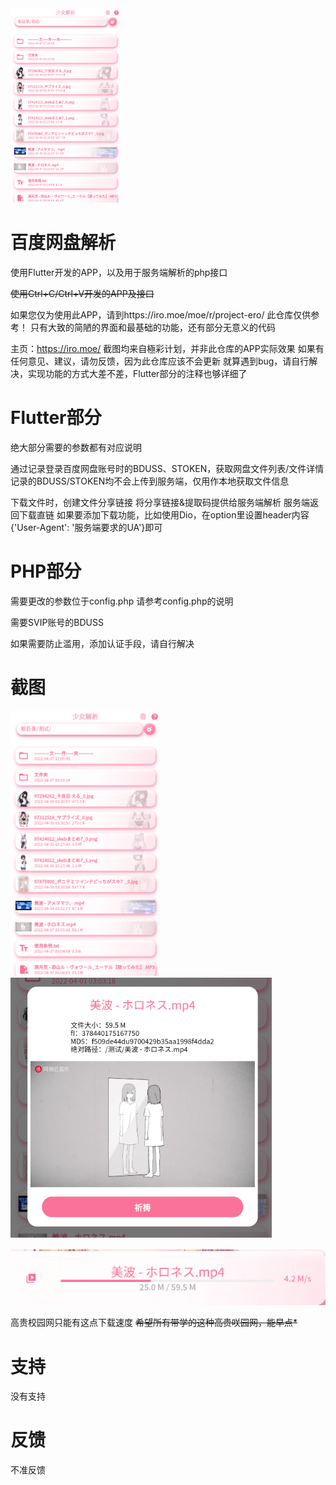<img src="https://github.com/HanaCdesu/flutter_baidu_netdisk/blob/main/pan.iro.moe/screenshots/fileList.png?raw=true" alt="Banner" style="zoom: 33%;" />

# 百度网盘解析

使用Flutter开发的APP，以及用于服务端解析的php接口

~~使用Ctrl+C/Ctrl+V开发的APP及接口~~

如果您仅为使用此APP，请到https://iro.moe/moe/r/project-ero/
此仓库仅供参考！
只有大致的简陋的界面和最基础的功能，还有部分无意义的代码

主页：https://iro.moe/
截图均来自極彩计划，并非此仓库的APP实际效果
如果有任何意见、建议，请勿反馈，因为此仓库应该不会更新
就算遇到bug，请自行解决，实现功能的方式大差不差，Flutter部分的注释也够详细了

# Flutter部分
绝大部分需要的参数都有对应说明

通过记录登录百度网盘账号时的BDUSS、STOKEN，获取网盘文件列表/文件详情
记录的BDUSS/STOKEN均不会上传到服务端，仅用作本地获取文件信息

下载文件时，创建文件分享链接
将分享链接&提取码提供给服务端解析
服务端返回下载直链
如果要添加下载功能，比如使用Dio，在option里设置header内容{'User-Agent': '服务端要求的UA'}即可

# PHP部分

需要更改的参数位于config.php
请参考config.php的说明

需要SVIP账号的BDUSS

如果需要防止滥用，添加认证手段，请自行解决

# 截图

<img src="https://github.com/HanaCdesu/flutter_baidu_netdisk/blob/main/pan.iro.moe/screenshots/fileList.png?raw=true" alt="Banner" style="zoom: 45%;" /><img src="https://github.com/HanaCdesu/flutter_baidu_netdisk/blob/main/pan.iro.moe/screenshots/preview.png?raw=true" alt="Banner" style="zoom: 80%;" />

<img src="https://github.com/HanaCdesu/flutter_baidu_netdisk/blob/main/pan.iro.moe/screenshots/download.png?raw=true" alt="Banner"  />

高贵校园网只能有这点下载速度
~~希望所有带学的这种高贵咲园网，能早点*~~

# 支持

没有支持

# 反馈

不准反馈
